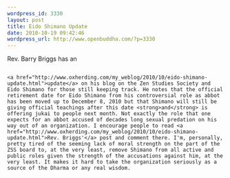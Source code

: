```yaml
--- 
wordpress_id: 3330
layout: post
title: Eido Shimano Update
date: 2010-10-19 09:42:46
wordpress_url: http://www.openbuddha.com/?p=3330
---
```

Rev. Barry Briggs has an 
                                                                                                                                                                                                                                                                                                                                                                                                                                                                                                                                                                                                                                                                                                                                                                                                                                                                                                                                      
                                                                                                                                                                                                                                                                                                                                                                                                                                                                                                                                                                                                                                                                                                                                                                                                                                                                                                                                      <a href="http://www.oxherding.com/my_weblog/2010/10/eido-shimano-update.html">update</a> on his blog on the Zen Studies Society and Eido Shimano for those still keeping track. He notes that the official retirement date for Eido Shimano from his controversial role as abbot has been moved up to December 8, 2010 but that Shimano will still be giving official teachings after this date <strong>and</strong> is offering jukai to people next month. Not exactly the role that one expects for an abbot accused of decades long sexual predation on his way out of an organization. I encourage people to read <a href="http://www.oxherding.com/my_weblog/2010/10/eido-shimano-update.html">Rev. Briggs'</a> post and comment there. I'm, personally, pretty tired of the seeming lack of moral strength on the part of the ZSS board to, at the very least, remove Shimano from all active and public roles given the strength of the accusations against him, at the very least. It makes it hard to take the organization seriously as a source of the Dharma or any real wisdom.